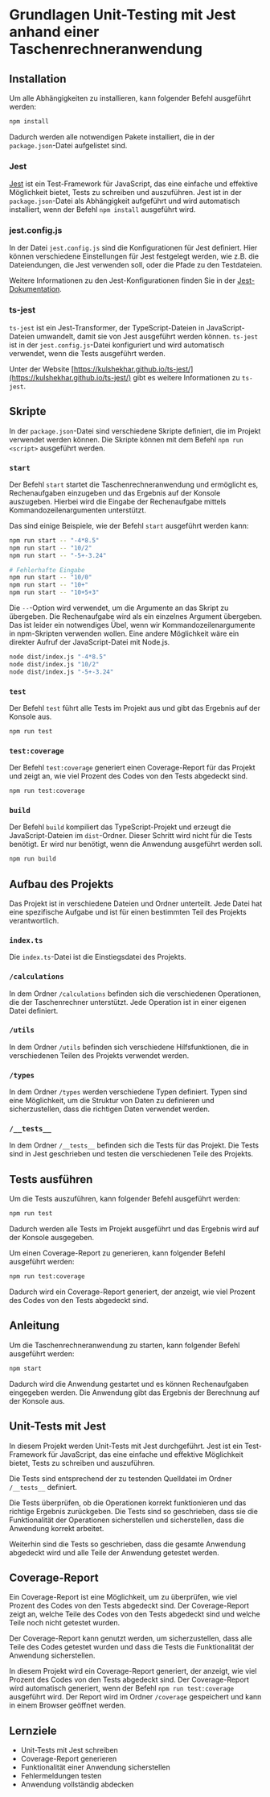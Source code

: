 # Grundlagen Unit-Testing mit Jest anhand einer Taschenrechneranwendung

## Installation

Um alle Abhängigkeiten zu installieren, kann folgender Befehl ausgeführt werden:

```bash
npm install
```

Dadurch werden alle notwendigen Pakete installiert, die in der `package.json`-Datei aufgelistet sind.

### Jest

[Jest](https://jestjs.io/) ist ein Test-Framework für JavaScript, das eine einfache und effektive Möglichkeit bietet, Tests zu schreiben und auszuführen. Jest ist in der `package.json`-Datei als Abhängigkeit aufgeführt und wird automatisch installiert, wenn der Befehl `npm install` ausgeführt wird.

### jest.config.js

In der Datei `jest.config.js` sind die Konfigurationen für Jest definiert. Hier können verschiedene Einstellungen für Jest festgelegt werden, wie z.B. die Dateiendungen, die Jest verwenden soll, oder die Pfade zu den Testdateien.

Weitere Informationen zu den Jest-Konfigurationen finden Sie in der [Jest-Dokumentation](https://jestjs.io/docs/configuration).

### ts-jest

`ts-jest` ist ein Jest-Transformer, der TypeScript-Dateien in JavaScript-Dateien umwandelt, damit sie von Jest ausgeführt werden können. `ts-jest` ist in der `jest.config.js`-Datei konfiguriert und wird automatisch verwendet, wenn die Tests ausgeführt werden.

Unter der Website [https://kulshekhar.github.io/ts-jest/](https://kulshekhar.github.io/ts-jest/) gibt es weitere Informationen zu `ts-jest`.

## Skripte

In der `package.json`-Datei sind verschiedene Skripte definiert, die im Projekt verwendet werden können. Die Skripte können mit dem Befehl `npm run <script>` ausgeführt werden.

### `start`

Der Befehl `start` startet die Taschenrechneranwendung und ermöglicht es, Rechenaufgaben einzugeben und das Ergebnis auf der Konsole auszugeben. Hierbei wird die Eingabe der Rechenaufgabe mittels Kommandozeilenargumenten unterstützt.

Das sind einige Beispiele, wie der Befehl `start` ausgeführt werden kann:

```bash
npm run start -- "-4*8.5"
npm run start -- "10/2"
npm run start -- "-5+-3.24"

# Fehlerhafte Eingabe
npm run start -- "10/0"
npm run start -- "10+"
npm run start -- "10+5+3"
```

Die `--`-Option wird verwendet, um die Argumente an das Skript zu übergeben. Die Rechenaufgabe wird als ein einzelnes Argument übergeben. Das ist leider ein notwendiges Übel, wenn wir Kommandozeilenargumente in npm-Skripten verwenden wollen. Eine andere Möglichkeit wäre ein direkter Aufruf der JavaScript-Datei mit Node.js.

```bash
node dist/index.js "-4*8.5"
node dist/index.js "10/2"
node dist/index.js "-5+-3.24"
```

### `test`

Der Befehl `test` führt alle Tests im Projekt aus und gibt das Ergebnis auf der Konsole aus.

```bash
npm run test
```

### `test:coverage`

Der Befehl `test:coverage` generiert einen Coverage-Report für das Projekt und zeigt an, wie viel Prozent des Codes von den Tests abgedeckt sind.

```bash
npm run test:coverage
```

### `build`

Der Befehl `build` kompiliert das TypeScript-Projekt und erzeugt die JavaScript-Dateien im `dist`-Ordner. Dieser Schritt wird nicht für die Tests benötigt. Er wird nur benötigt, wenn die Anwendung ausgeführt werden soll.

```bash
npm run build
```

## Aufbau des Projekts

Das Projekt ist in verschiedene Dateien und Ordner unterteilt. Jede Datei hat eine spezifische Aufgabe und ist für einen bestimmten Teil des Projekts verantwortlich.

### `index.ts`

Die `index.ts`-Datei ist die Einstiegsdatei des Projekts.

### `/calculations`

In dem Ordner `/calculations` befinden sich die verschiedenen Operationen, die der Taschenrechner unterstützt. Jede Operation ist in einer eigenen Datei definiert.

### `/utils`

In dem Ordner `/utils` befinden sich verschiedene Hilfsfunktionen, die in verschiedenen Teilen des Projekts verwendet werden.

### `/types`

In dem Ordner `/types` werden verschiedene Typen definiert. Typen sind eine Möglichkeit, um die Struktur von Daten zu definieren und sicherzustellen, dass die richtigen Daten verwendet werden.

### `/__tests__`

In dem Ordner `/__tests__` befinden sich die Tests für das Projekt. Die Tests sind in Jest geschrieben und testen die verschiedenen Teile des Projekts.

## Tests ausführen

Um die Tests auszuführen, kann folgender Befehl ausgeführt werden:

```bash
npm run test
```

Dadurch werden alle Tests im Projekt ausgeführt und das Ergebnis wird auf der Konsole ausgegeben.

Um einen Coverage-Report zu generieren, kann folgender Befehl ausgeführt werden:

```bash
npm run test:coverage
```

Dadurch wird ein Coverage-Report generiert, der anzeigt, wie viel Prozent des Codes von den Tests abgedeckt sind.

## Anleitung

Um die Taschenrechneranwendung zu starten, kann folgender Befehl ausgeführt werden:

```bash
npm start
```

Dadurch wird die Anwendung gestartet und es können Rechenaufgaben eingegeben werden. Die Anwendung gibt das Ergebnis der Berechnung auf der Konsole aus.

## Unit-Tests mit Jest

In diesem Projekt werden Unit-Tests mit Jest durchgeführt. Jest ist ein Test-Framework für JavaScript, das eine einfache und effektive Möglichkeit bietet, Tests zu schreiben und auszuführen.

Die Tests sind entsprechend der zu testenden Quelldatei im Ordner `/__tests__` definiert.

Die Tests überprüfen, ob die Operationen korrekt funktionieren und das richtige Ergebnis zurückgeben. Die Tests sind so geschrieben, dass sie die Funktionalität der Operationen sicherstellen und sicherstellen, dass die Anwendung korrekt arbeitet.

Weiterhin sind die Tests so geschrieben, dass die gesamte Anwendung abgedeckt wird und alle Teile der Anwendung getestet werden.

## Coverage-Report

Ein Coverage-Report ist eine Möglichkeit, um zu überprüfen, wie viel Prozent des Codes von den Tests abgedeckt sind. Der Coverage-Report zeigt an, welche Teile des Codes von den Tests abgedeckt sind und welche Teile noch nicht getestet wurden.

Der Coverage-Report kann genutzt werden, um sicherzustellen, dass alle Teile des Codes getestet wurden und dass die Tests die Funktionalität der Anwendung sicherstellen.

In diesem Projekt wird ein Coverage-Report generiert, der anzeigt, wie viel Prozent des Codes von den Tests abgedeckt sind. Der Coverage-Report wird automatisch generiert, wenn der Befehl `npm run test:coverage` ausgeführt wird. Der Report wird im Ordner `/coverage` gespeichert und kann in einem Browser geöffnet werden.

## Lernziele

- Unit-Tests mit Jest schreiben
- Coverage-Report generieren
- Funktionalität einer Anwendung sicherstellen
- Fehlermeldungen testen
- Anwendung vollständig abdecken
